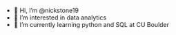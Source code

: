 - 👋 Hi, I’m @nickstone19
- 👀 I’m interested in data analytics
- 🌱 I’m currently learning python and SQL at CU Boulder

<!---
nickstone19/nickstone19 is a ✨ special ✨ repository because its `README.md` (this file) appears on your GitHub profile.
You can click the Preview link to take a look at your changes.
--->
